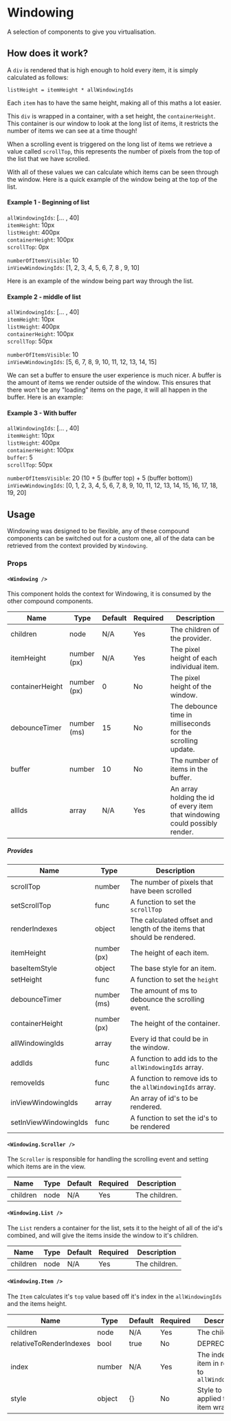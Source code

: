 # Windowing

A selection of components to give you virtualisation.

## How does it work?

A `div` is rendered that is high enough to hold every item, it is simply calculated as follows:

`listHeight = itemHeight * allWindowingIds`

Each `item` has to have the same height, making all of this maths a lot easier.

This `div` is wrapped in a container, with a set height, the `containerHeight`. This container is our window to look
at the long list of items, it restricts the number of items we can see at a time though!

When a scrolling event is triggered on the long list of items we retrieve a value called `scrollTop`, this represents
the number of pixels from the top of the list that we have scrolled.

With all of these values we can calculate which items can be seen through the window. Here is a quick example of the
window being at the top of the list.

#### Example 1 - Beginning of list

`allWindowingIds`: [... , 40]  
`itemHeight`: 10px  
`listHeight`: 400px  
`containerHeight`: 100px  
`scrollTop`: 0px

`numberOfItemsVisible`: 10  
`inViewWindowingIds`: [1, 2, 3, 4, 5, 6, 7, 8 , 9, 10]

Here is an example of the window being part way through the list.

#### Example 2 - middle of list

`allWindowingIds`: [... , 40]  
`itemHeight`: 10px  
`listHeight`: 400px  
`containerHeight`: 100px  
`scrollTop`: 50px

`numberOfItemsVisible`: 10  
`inViewWindowingIds`: [5, 6, 7, 8, 9, 10, 11, 12, 13, 14, 15]

We can set a buffer to ensure the user experience is much nicer. A buffer is the amount of items we render outside of
the window. This ensures that there won't be any "loading" items on the page, it will all happen in the buffer. Here is an example:

#### Example 3 - With buffer

`allWindowingIds`: [... , 40]  
`itemHeight`: 10px  
`listHeight`: 400px  
`containerHeight`: 100px  
`buffer`: 5  
`scrollTop`: 50px

`numberOfItemsVisible`: 20 (10 + 5 (buffer top) + 5 (buffer bottom))  
`inViewWindowingIds`: [0, 1, 2, 3, 4, 5, 6, 7, 8, 9, 10, 11, 12, 13, 14, 15, 16, 17, 18, 19, 20]

## Usage

Windowing was designed to be flexible, any of these compound components can be switched out for a custom one, all of the
data can be retrieved from the context provided by `Windowing`.

### Props

#### `<Windowing />`

This component holds the context for Windowing, it is consumed by the other compound components.

| Name            | Type        | Default | Required | Description                                                                 |
| --------------- | ----------- | ------- | -------- | --------------------------------------------------------------------------- |
| children        | node        | N/A     | Yes      | The children of the provider.                                               |
| itemHeight      | number (px) | N/A     | Yes      | The pixel height of each individual item.                                   |
| containerHeight | number (px) | 0       | No       | The pixel height of the window.                                             |
| debounceTimer   | number (ms) | 15      | No       | The debounce time in milliseconds for the scrolling update.                 |
| buffer          | number      | 10      | No       | The number of items in the buffer.                                          |
| allIds          | array       | N/A     | Yes      | An array holding the id of every item that windowing could possibly render. |

##### Provides

| Name                  | Type        | Description                                                            |
| --------------------- | ----------- | ---------------------------------------------------------------------- |
| scrollTop             | number      | The number of pixels that have been scrolled                           |
| setScrollTop          | func        | A function to set the `scrollTop`                                      |
| renderIndexes         | object      | The calculated offset and length of the items that should be rendered. |
| itemHeight            | number (px) | The height of each item.                                               |
| baseItemStyle         | object      | The base style for an item.                                            |
| setHeight             | func        | A function to set the `height`                                         |
| debounceTimer         | number (ms) | The amount of ms to debounce the scrolling event.                      |
| containerHeight       | number (px) | The height of the container.                                           |
| allWindowingIds       | array       | Every id that could be in the window.                                  |
| addIds                | func        | A function to add ids to the `allWindowingIds` array.                  |
| removeIds             | func        | A function to remove ids to the `allWindowingIds` array.               |
| inViewWindowingIds    | array       | An array of id's to be rendered.                                       |
| setInViewWindowingIds | func        | A function to set the id's to be rendered                              |

#### `<Windowing.Scroller />`

The `Scroller` is responsible for handling the scrolling event and setting which items are in the view.

| Name     | Type | Default | Required | Description   |
| -------- | ---- | ------- | -------- | ------------- |
| children | node | N/A     | Yes      | The children. |

#### `<Windowing.List />`

The `List` renders a container for the list, sets it to the height of all of the id's combined, and will give the items inside the window to it's children.

| Name     | Type | Default | Required | Description   |
| -------- | ---- | ------- | -------- | ------------- |
| children | node | N/A     | Yes      | The children. |

#### `<Windowing.Item />`

The `Item` calculates it's `top` value based off it's index in the `allWindowingIds` and the items height.

| Name                    | Type   | Default | Required | Description                                            |
| ----------------------- | ------ | ------- | -------- | ------------------------------------------------------ |
| children                | node   | N/A     | Yes      | The children.                                          |
| relativeToRenderIndexes | bool   | true    | No       | DEPRECATED                                             |
| index                   | number | N/A     | Yes      | The index of the item in relation to `allWindowingIds` |
| style                   | object | {}      | No       | Style to be applied to the item wrapper                |
